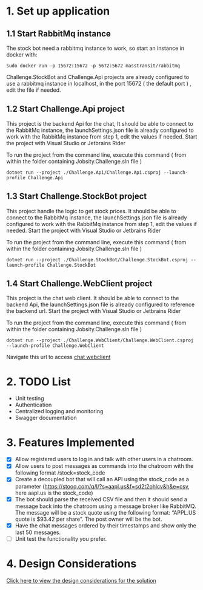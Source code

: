 # 1. Set up application

## 1.1 Start RabbitMq instance

The stock bot need a rabbitmq instance to work, so start an instance in docker with:

`
sudo docker run -p 15672:15672 -p 5672:5672 masstransit/rabbitmq
`

Challenge.StockBot and Challenge.Api projects are already configured to use a rabbitmq instance in localhost, in the port 15672 ( the default port ) , edit the file if needed.

## 1.2 Start Challenge.Api project

This project is the backend Api for the chat, It should be able to connect to the RabbitMq instance, the launchSettings.json file is already configured to work with the RabbitMq instance from step 1, edit the values if needed. Start the project with Visual Studio or Jetbrains Rider

To run the project from the command line, execute this command ( from within the folder containing Jobsity.Challenge.sln file ) 

`
dotnet run --project ./Challenge.Api/Challenge.Api.csproj --launch-profile Challenge.Api
`

## 1.3 Start Challenge.StockBot project

This project handle the logic to get stock prices. It should be able to connect to the RabbitMq instance, the launchSettings.json file is already configured to work with the RabbitMq instance from step 1, edit the values if needed. Start the project with Visual Studio or Jetbrains Rider

To run the project from the command line, execute this command ( from within the folder containing Jobsity.Challenge.sln file )

`
dotnet run --project ./Challenge.StockBot/Challenge.StockBot.csproj --launch-profile Challenge.StockBot
`

## 1.4 Start Challenge.WebClient project

This project is the chat web client. It should be able to connect to the backend Api, the launchSettings.json file is already configured to reference the backend url. Start the project with Visual Studio or Jetbrains Rider

To run the project from the command line, execute this command ( from within the folder containing Jobsity.Challenge.sln file )

`
dotnet run --project ./Challenge.WebClient/Challenge.WebClient.csproj --launch-profile Challenge.WebClient
`

Navigate this url to access [chat webclient](https://localhost:7180)

# 2. TODO List

- Unit testing
- Authentication
- Centralized logging and monitoring
- Swagger documentation

# 3. Features Implemented

- [X] Allow registered users to log in and talk with other users in a chatroom.
- [X] Allow users to post messages as commands into the chatroom with the following format /stock=stock_code
- [X] Create a decoupled bot that will call an API using the stock_code as a parameter (https://stooq.com/q/l/?s=aapl.us&f=sd2t2ohlcv&h&e=csv, here aapl.us is the  stock_code)
- [X] The bot should parse the received CSV file and then it should send a message back into the chatroom using a message broker like RabbitMQ. The message will be a stock quote using the following format: “APPL.US quote is $93.42 per share”. The post owner will be the bot.
- [X] Have the chat messages ordered by their timestamps and show only the last 50 messages.
- [ ] Unit test the functionality you prefer.
# 4. Design Considerations

[Click here to view the design considerations for the solution](https://github.com/valvaradookada/jschallenge/wiki/Design-Considerations)